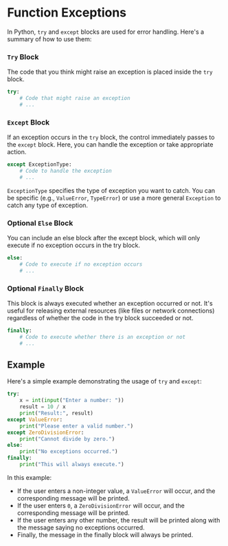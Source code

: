# Function Exceptions
In Python, `try` and `except` blocks are used for error handling. Here's a summary of how to use them:

### `Try` Block
The code that you think might raise an exception is placed inside the `try` block.
```python
try:
    # Code that might raise an exception
    # ...
```

### `Except` Block
If an exception occurs in the `try` block, the control immediately passes to the `except` block. Here, you can handle the exception or take appropriate action.
```python
except ExceptionType:
    # Code to handle the exception
    # ...
```

`ExceptionType` specifies the type of exception you want to catch. You can be specific (e.g., `ValueError`, `TypeError`) or use a more general `Exception` to catch any type of exception.

### Optional `Else` Block
You can include an else block after the except block, which will only execute if no exception occurs in the try block.
```python
else:
    # Code to execute if no exception occurs
    # ...
```

### Optional `Finally` Block
This block is always executed whether an exception occurred or not. It's useful for releasing external resources (like files or network connections) regardless of whether the code in the try block succeeded or not.
```python
finally:
    # Code to execute whether there is an exception or not
    # ...
```

## Example
Here's a simple example demonstrating the usage of `try` and `except`:

```python
try:
    x = int(input("Enter a number: "))
    result = 10 / x
    print("Result:", result)
except ValueError:
    print("Please enter a valid number.")
except ZeroDivisionError:
    print("Cannot divide by zero.")
else:
    print("No exceptions occurred.")
finally:
    print("This will always execute.")
```

In this example:

- If the user enters a non-integer value, a `ValueError` will occur, and the corresponding message will be printed.
- If the user enters `0`, a `ZeroDivisionError` will occur, and the corresponding message will be printed.
- If the user enters any other number, the result will be printed along with the message saying no exceptions occurred.
- Finally, the message in the finally block will always be printed.